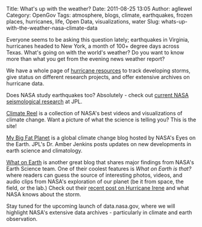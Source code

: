 Title: What's up with the weather? 
Date: 2011-08-25 13:05
Author: agllewel
Category: OpenGov
Tags: atmosphere, blogs, climate, earthquakes, frozen places, hurricanes, life, Open Data, visualizations, water
Slug: whats-up-with-the-weather-nasa-climate-data

Everyone seems to be asking this question lately; earthquakes in
Virginia, hurricanes headed to New York, a month of 100+ degree days
across Texas. What's going on with the world's weather? Do you want to
know more than what you get from the evening news weather report?

We have a whole page of [hurricane resources][] to track developing
storms, give status on different research projects, and offer extensive
archives on hurricane data.

Does NASA study earthquakes too? Absolutely - check out [current NASA
seismological research][] at JPL.

[Climate Reel][] is a collection of NASA's best videos and
visualizations of climate change. Want a picture of what the science is
telling you? This is the site!

[My Big Fat Planet][] is a global climate change blog hosted by NASA's
Eyes on the Earth. JPL's Dr. Amber Jenkins posts updates on new
developments in earth science and climatology.

[What on Earth][] is another great blog that shares major findings from
NASA's Earth Science team. One of their coolest features is *What on
Earth is that?* where readers can guess the source of interesting
photos, videos, and audio clips from NASA's exploration of our planet
(be it from space, the field, or the lab.) Check out their [recent post
on Hurricane Irene][] and what NASA knows about the storm.

Stay tuned for the upcoming launch of data.nasa.gov, where we will
highlight NASA's extensive data archives - particularly in climate and
earth observation.

  [hurricane resources]: http://www.nasa.gov/mission_pages/hurricanes/main/index.html
  [current NASA seismological research]: http://solidearth.jpl.nasa.gov/PAGES/quake04.html
  [Climate Reel]: http://climate.nasa.gov/ClimateReel/index.cfm
  [My Big Fat Planet]: http://climate.nasa.gov/blogs/index.cfm?FuseAction=ListBlogs
  [What on Earth]: http://blogs.nasa.gov/cm/newui/blog/viewpostlist.jsp?blogname=whatonearth
  [recent post on Hurricane Irene]: http://blogs.nasa.gov/cm/blog/whatonearth/posts/post_1314203357893.html
